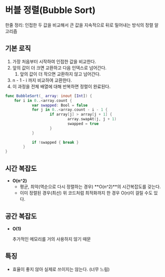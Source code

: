 # 버블 정렬(Bubble Sort)

한줄 정리: 인접한 두 값을 비교해서 큰 값을 지속적으로 뒤로 밀어내는 방식의 정렬 알고리즘

## 기본 로직

1. 가장 처음부터 시작하여 인접한 값을 비교한다.
2. 앞의 값이 더 크면 교환하고 다음 인덱스로 넘어간다.
    1. 앞의 값이 더 작으면 교환하지 않고 넘어간다.
3. n - 1 - i 까지 비교하여 교환한다.
4. 이 과정을 전체 배열에 대해 반복하면 정렬이 완료된다.

```swift
func BubbleSort(_ array: inout [Int]) {
    for i in 0..<array.count {
            var swapped: Bool = false
            for j in 0..<array.count - i - 1 {
                    if array[j] > array[j + 1] { 
                            array.swapAt(j, j + 1)
                            swapped = true
                    }
            }
               
            if !swapped { break }
        }
}
```

## 시간 복잡도

- **O(n^2)**
    - 평균, 최악(역순으로 다시 정렬하는 경우) **O(n^2)**의 시간복잡도를 갖는다.
    - 이미 정렬된 경우(최선) 위 코드처럼 최적화까지 한 경우 O(n)이 걸릴 수도 있다.

## 공간 복잡도

- **O(1)**
    
    추가적인 메모리를 거의 사용하지 않기 때문
    

## 특징

- 효율이 좋지 않아 실제로 쓰이지는 않는다. (너무 느림)
